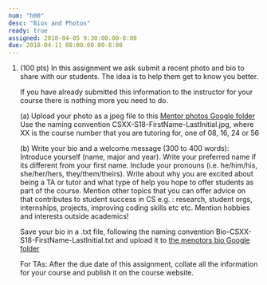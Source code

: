 ```yaml
---
num: "h00"
desc: "Bios and Photos"
ready: true 
assigned: 2018-04-05 9:30:00.00-8:00
due: 2018-04-11 08:00:00.00-8:00
---
```


<ol>



<li style="padding-bottom:1em;" markdown="1">(100 pts) In this assignment we ask submit a recent photo and bio to share with our students. The idea is to help them get to know you better. </li>
If you have already submitted this information to the instructor for your course there is nothing more you need to do.

(a) Upload your photo as a jpeg file to this [Mentor photos Google folder](https://goo.gl/emyCBN)
Use the naming convention CSXX-S18-FirstName-LastInitial.jpg, where XX is the course number that you are tutoring for, one of 08, 16, 24 or 56

(b) Write your bio and a welcome message (300 to 400 words): Introduce yourself (name, major and year). Write your preferred name if its different from your first name. Include your pronouns (i.e. he/him/his, she/her/hers, they/them/theirs).  Write about why you are excited about being a TA or tutor and what type of help you hope to offer students as part of the course. Mention other topics that you can offer advice on that contributes to student success in CS e.g. : research, student orgs, internships, projects, improving coding skills etc etc. Mention hobbies and interests outside academics! 

Save your bio in a .txt file, following the naming convention Bio-CSXX-S18-FirstName-LastInitial.txt and upload it to [the menotors bio Google folder](https://goo.gl/Jt9Fym)


For TAs: After the due date of this assignment, collate all the information for your course and publish it on the course website.
</ol>
